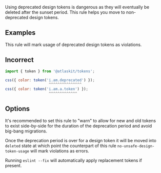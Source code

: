 Using deprecated design tokens is dangerous as they will eventually be deleted after the sunset
period. This rule helps you move to non-deprecated design tokens.

## Examples

This rule will mark usage of deprecated design tokens as violations.

## Incorrect

```js
import { token } from '@atlaskit/tokens';

css({ color: token('i.am.deprecated') });
                    ^^^^^^^^^^^^^^^
css({ color: token('i.am.a.token') });
                    ^^^^^^^^^^^^^
```

## Options

It's recommended to set this rule to "warn" to allow for new and old tokens to exist side-by-side
for the duration of the deprecation period and avoid big-bang migrations.

Once the deprecation period is over for a design token it will be moved into `deleted` state at
which point the counterpart of this rule `no-unsafe-design-token-usage` will mark violations as
errors.

Running `eslint --fix` will automatically apply replacement tokens if present.
